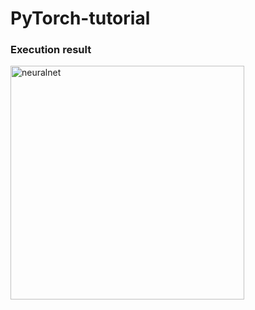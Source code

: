 # PyTorch-tutorial

### Execution result
<img width="374" alt="neuralnet" src="https://user-images.githubusercontent.com/42796980/48693869-15941380-ec1e-11e8-99ce-21a4cf0b7e20.png">
